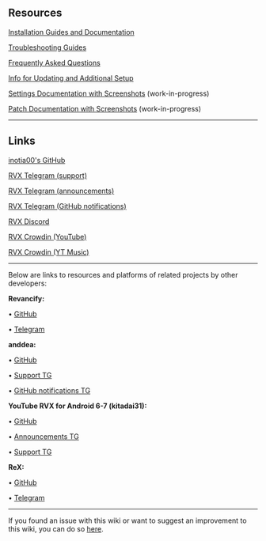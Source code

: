 ## **Resources**

[Installation Guides and Documentation](https://www.reddit.com/r/revancedextended/wiki/guide/)

[Troubleshooting Guides](https://www.reddit.com/r/revancedextended/wiki/troubleshooting)

[Frequently Asked Questions](https://www.reddit.com/r/revancedextended/wiki/faq)

[Info for Updating and Additional Setup](https://github.com/ReVanced-Extended-Community/Community-Guides/blob/main/community-wiki/patching%20%26%20setup%20info.md)

[Settings Documentation with Screenshots](https://kazimmt.github.io/#revanced-extended-features) (work-in-progress)

[Patch Documentation with Screenshots](https://github.com/ReVanced-Extended-Community/Patches-Documentation#patches-documentation) (work-in-progress)

___

## **Links**

[inotia00's GitHub](https://github.com/inotia00)

[RVX Telegram (support)](https://t.me/revanced_extended_chat/)

[RVX Telegram (announcements)](https://t.me/revanced_extended)

[RVX Telegram (GitHub notifications)](https://t.me/revanced_extended_repo)

[RVX Discord](https://discord.gg/yMnc3EywRZ)

[RVX Crowdin (YouTube)](https://crowdin.com/project/revancedextended)

[RVX Crowdin (YT Music)](https://crowdin.com/project/revancedmusicextended)

___

Below are links to resources and platforms of related projects by other developers:

**Revancify:**

• [GitHub](https://github.com/decipher3114/Revancify)

• [Telegram](https://t.me/revancifychat)

**anddea:**

• [GitHub](https://github.com/anddea)

• [Support TG](https://t.me/AnddeaChat)

• [GitHub notifications TG](https://t.me/AnddeaUpdates)

**YouTube RVX for Android 6-7 (kitadai31):**

• [GitHub](https://github.com/kitadai31/revanced-patches-android6-7#readme)

• [Announcements TG](https://t.me/rvx_for_a6_7)

• [Support TG](https://t.me/rvx_for_a6_7_chat)

**ReX:**

• [GitHub](https://github.com/YT-Advanced)

• [Telegram](https://t.me/ReXgroups)

___

If you found an issue with this wiki or want to suggest an improvement to this wiki, you can do so [here](https://github.com/ReVanced-Extended-Community/Community-Guides).
